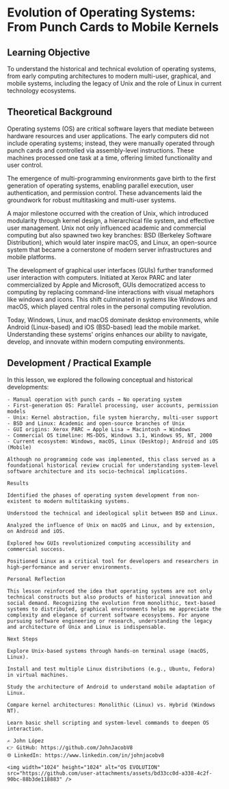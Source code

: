 # Evolution of Operating Systems: From Punch Cards to Mobile Kernels

## Learning Objective

To understand the historical and technical evolution of operating systems, from early computing architectures to modern multi-user, graphical, and mobile systems, including the legacy of Unix and the role of Linux in current technology ecosystems.

## Theoretical Background

Operating systems (OS) are critical software layers that mediate between hardware resources and user applications. The early computers did not include operating systems; instead, they were manually operated through punch cards and controlled via assembly-level instructions. These machines processed one task at a time, offering limited functionality and user control.

The emergence of multi-programming environments gave birth to the first generation of operating systems, enabling parallel execution, user authentication, and permission control. These advancements laid the groundwork for robust multitasking and multi-user systems.

A major milestone occurred with the creation of Unix, which introduced modularity through kernel design, a hierarchical file system, and effective user management. Unix not only influenced academic and commercial computing but also spawned two key branches: BSD (Berkeley Software Distribution), which would later inspire macOS, and Linux, an open-source system that became a cornerstone of modern server infrastructures and mobile platforms.

The development of graphical user interfaces (GUIs) further transformed user interaction with computers. Initiated at Xerox PARC and later commercialized by Apple and Microsoft, GUIs democratized access to computing by replacing command-line interactions with visual metaphors like windows and icons. This shift culminated in systems like Windows and macOS, which played central roles in the personal computing revolution.

Today, Windows, Linux, and macOS dominate desktop environments, while Android (Linux-based) and iOS (BSD-based) lead the mobile market. Understanding these systems' origins enhances our ability to navigate, develop, and innovate within modern computing environments.

## Development / Practical Example

In this lesson, we explored the following conceptual and historical developments:

```text
- Manual operation with punch cards → No operating system
- First-generation OS: Parallel processing, user accounts, permission models
- Unix: Kernel abstraction, file system hierarchy, multi-user support
- BSD and Linux: Academic and open-source branches of Unix
- GUI origins: Xerox PARC → Apple Lisa → Macintosh → Windows
- Commercial OS timeline: MS-DOS, Windows 3.1, Windows 95, NT, 2000
- Current ecosystem: Windows, macOS, Linux (Desktop); Android and iOS (Mobile)

Although no programming code was implemented, this class served as a foundational historical review crucial for understanding system-level software architecture and its socio-technical implications.

Results

Identified the phases of operating system development from non-existent to modern multitasking systems.

Understood the technical and ideological split between BSD and Linux.

Analyzed the influence of Unix on macOS and Linux, and by extension, on Android and iOS.

Explored how GUIs revolutionized computing accessibility and commercial success.

Positioned Linux as a critical tool for developers and researchers in high-performance and server environments.

Personal Reflection

This lesson reinforced the idea that operating systems are not only technical constructs but also products of historical innovation and social demand. Recognizing the evolution from monolithic, text-based systems to distributed, graphical environments helps me appreciate the complexity and elegance of current software ecosystems. For anyone pursuing software engineering or research, understanding the legacy and architecture of Unix and Linux is indispensable.

Next Steps

Explore Unix-based systems through hands-on terminal usage (macOS, Linux).

Install and test multiple Linux distributions (e.g., Ubuntu, Fedora) in virtual machines.

Study the architecture of Android to understand mobile adaptation of Linux.

Compare kernel architectures: Monolithic (Linux) vs. Hybrid (Windows NT).

Learn basic shell scripting and system-level commands to deepen OS interaction.

✍️ John López
👉 GitHub: https://github.com/JohnJacobV8
🌐 LinkedIn: https://www.linkedin.com/in/johnjacobv8

<img width="1024" height="1024" alt="OS EVOLUTION" src="https://github.com/user-attachments/assets/bd33cc0d-a338-4c2f-90bc-88b3de118883" />
